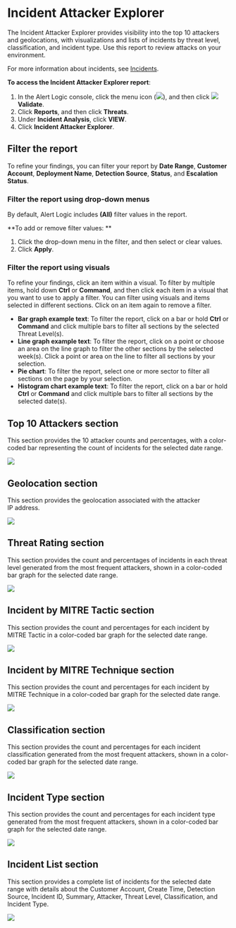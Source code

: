 # Incident Attacker Explorer

The Incident Attacker Explorer provides visibility into the top 10 attackers and geolocations, with  visualizations and lists of incidents by threat level, classification, and incident type. Use this report to review attacks on your environment.

For more information about incidents, see [Incidents](../../../incidents.md).

**To access the Incident Attacker Explorer report**:

1. In the Alert Logic console, click the menu icon (![](../../../../Resources/Images/dashboard/menu-icon.png)), and then click ![](../../../../Resources/Images/dashboard/validate-icon.png)**Validate**.
2. Click **Reports**, and then click **Threats**.
3. Under **Incident Analysis**, click **VIEW**.
4. Click **Incident Attacker Explorer**.

## Filter the report

To refine your findings, you can filter your report by **Date Range**, **Customer Account**,  **Deployment Name**, **Detection Source**, **Status**, and **Escalation Status**.

### Filter the report using drop-down menus

By default, Alert Logic includes **(All)** filter values in the report.

**To add or remove filter values: **

1. Click the drop-down menu in the filter, and then select or clear values.
2. Click **Apply**.

### Filter the report using visuals

To refine your findings, click an item within a visual. To filter by multiple items, hold down **Ctrl** or **Command**, and then click each item in a visual that you want  to use to apply a filter. You can filter using visuals and items  selected in different sections. Click on an item again to remove a filter.

* **Bar graph example text**: To filter the report, click on a bar or hold **Ctrl** or **Command** and click  multiple bars to filter all sections by the selected Threat Level(s).
* **Line graph example text**: To filter the report, click on a point or choose an area on the line graph to filter the other sections by the selected week(s). Click a point or area on the line to filter all sections by your selection.
* **Pie chart**: To filter the report, select one or more sector to filter all sections on the page by your selection.
* **Histogram chart example text**: To filter the report, click on a bar or hold **Ctrl** or **Command** and click  multiple bars to filter all sections by the selected date(s).

## Top 10 Attackers section

This section provides the 10 attacker counts and percentages, with a color-coded bar representing the count of incidents for the selected date range.

![](../../../../Resources/Images/Reports/incident-attacker-explorer/top-10-attackers.png)

## Geolocation section

This section provides the geolocation associated with the attacker IP address.

![](../../../../Resources/Images/Reports/incident-attacker-explorer/geolocation.png)

## Threat Rating section

This section provides the count and percentages of incidents in each threat level generated from the most frequent attackers, shown in a color-coded bar graph for the selected date range.

![](../../../../Resources/Images/Reports/incident-daily-digest-trends/threat-level.PNG)

## Incident by MITRE Tactic section

This section provides the count and percentages for each incident by MITRE Tactic in a color-coded bar graph for the selected date range.

![](../../../../Resources/Images/Reports/incident-daily-digest/incident-MITRE-tactic.png)

## Incident by MITRE Technique section

This section provides the count and percentages for each incident by MITRE Technique in a color-coded bar graph for the selected date range.

![](../../../../Resources/Images/Reports/incident-daily-digest/incident-MITRE-technique.png)

## Classification section

This section provides the count and percentages for each incident classification generated from the most frequent attackers, shown in a color-coded bar graph for the selected date range.

![](../../../../Resources/Images/Reports/incident-daily-digest-trends/classification.PNG)

## Incident Type section

This section provides the count and percentages for each incident type generated from the most frequent attackers, shown in a color-coded bar graph for the selected date range.

![](../../../../Resources/Images/Reports/incident-daily-digest-trends/incident-type.PNG)

## Incident List section

This section provides a complete list of incidents for the selected date range with details about the Customer Account, Create Time, Detection Source, Incident ID, Summary, Attacker, Threat Level, Classification, and Incident Type.

![](../../../../Resources/Images/Reports/incident-attacker-explorer/incident-list.png)
